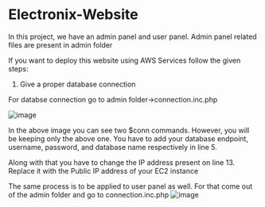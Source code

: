 # Electronix-Website

In this project, we have an admin panel and user panel.
Admin panel related files are present in admin folder

If you want to deploy this website using AWS Services follow the given steps:

1. Give a proper database connection

For databse connection go to admin folder->connection.inc.php

![image](https://user-images.githubusercontent.com/70096937/164040584-a1b8b302-6807-4e52-a632-9aa92dc1471f.png)

In the above image you can see two $conn commands. However, you will be keeping only the above one. You have to add your database endpoint, username, password, and database name respectively in line 5.

Along with that you have to change the IP address present on line 13. Replace it with the Public IP address of your EC2 instance


The same process is to be applied to user panel as well. For that come out of the admin folder and go to connection.inc.php
![image](https://user-images.githubusercontent.com/70096937/164041502-e3546d87-3832-4cd2-a6da-de07d346164f.png)

